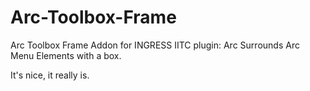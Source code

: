 # Arc-Toolbox-Frame
Arc Toolbox Frame
Addon for INGRESS IITC plugin: Arc
Surrounds Arc Menu Elements with a box.

It's nice, it really is.
